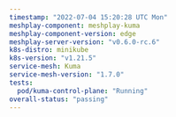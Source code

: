 ```yaml
---
timestamp: "2022-07-04 15:20:28 UTC Mon"
meshplay-component: meshplay-kuma
meshplay-component-version: edge
meshplay-server-version: "v0.6.0-rc.6"
k8s-distro: minikube
k8s-version: "v1.21.5"
service-mesh: Kuma
service-mesh-version: "1.7.0"
tests:
  pod/kuma-control-plane: "Running"
overall-status: "passing"
---
```

